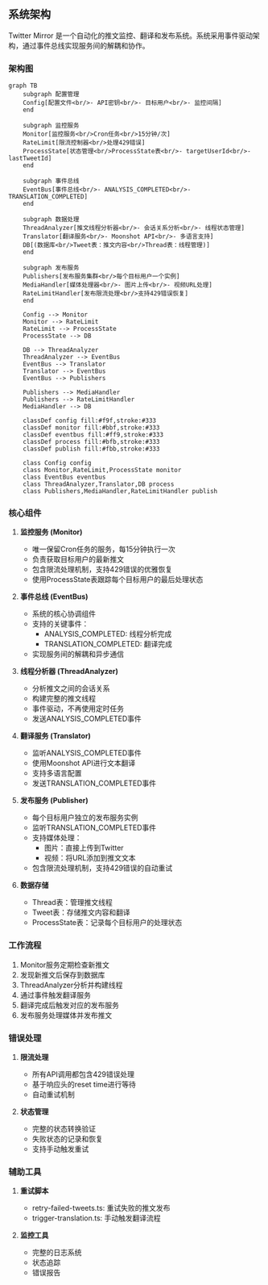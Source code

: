 ## 系统架构

Twitter Mirror 是一个自动化的推文监控、翻译和发布系统。系统采用事件驱动架构，通过事件总线实现服务间的解耦和协作。

### 架构图

```mermaid
graph TB
    subgraph 配置管理
    Config[配置文件<br/>- API密钥<br/>- 目标用户<br/>- 监控间隔]
    end

    subgraph 监控服务
    Monitor[监控服务<br/>Cron任务<br/>15分钟/次]
    RateLimit[限流控制器<br/>处理429错误]
    ProcessState[状态管理<br/>ProcessState表<br/>- targetUserId<br/>- lastTweetId]
    end

    subgraph 事件总线
    EventBus[事件总线<br/>- ANALYSIS_COMPLETED<br/>- TRANSLATION_COMPLETED]
    end

    subgraph 数据处理
    ThreadAnalyzer[推文线程分析器<br/>- 会话关系分析<br/>- 线程状态管理]
    Translator[翻译服务<br/>- Moonshot API<br/>- 多语言支持]
    DB[(数据库<br/>Tweet表：推文内容<br/>Thread表：线程管理)]
    end

    subgraph 发布服务
    Publishers[发布服务集群<br/>每个目标用户一个实例]
    MediaHandler[媒体处理器<br/>- 图片上传<br/>- 视频URL处理]
    RateLimitHandler[发布限流处理<br/>支持429错误恢复]
    end

    Config --> Monitor
    Monitor --> RateLimit
    RateLimit --> ProcessState
    ProcessState --> DB
    
    DB --> ThreadAnalyzer
    ThreadAnalyzer --> EventBus
    EventBus --> Translator
    Translator --> EventBus
    EventBus --> Publishers
    
    Publishers --> MediaHandler
    Publishers --> RateLimitHandler
    MediaHandler --> DB
    
    classDef config fill:#f9f,stroke:#333
    classDef monitor fill:#bbf,stroke:#333
    classDef eventbus fill:#ff9,stroke:#333
    classDef process fill:#bfb,stroke:#333
    classDef publish fill:#fbb,stroke:#333
    
    class Config config
    class Monitor,RateLimit,ProcessState monitor
    class EventBus eventbus
    class ThreadAnalyzer,Translator,DB process
    class Publishers,MediaHandler,RateLimitHandler publish
```

### 核心组件

1. **监控服务 (Monitor)**
   - 唯一保留Cron任务的服务，每15分钟执行一次
   - 负责获取目标用户的最新推文
   - 包含限流处理机制，支持429错误的优雅恢复
   - 使用ProcessState表跟踪每个目标用户的最后处理状态

2. **事件总线 (EventBus)**
   - 系统的核心协调组件
   - 支持的关键事件：
     - ANALYSIS_COMPLETED: 线程分析完成
     - TRANSLATION_COMPLETED: 翻译完成
   - 实现服务间的解耦和异步通信

3. **线程分析器 (ThreadAnalyzer)**
   - 分析推文之间的会话关系
   - 构建完整的推文线程
   - 事件驱动，不再使用定时任务
   - 发送ANALYSIS_COMPLETED事件

4. **翻译服务 (Translator)**
   - 监听ANALYSIS_COMPLETED事件
   - 使用Moonshot API进行文本翻译
   - 支持多语言配置
   - 发送TRANSLATION_COMPLETED事件

5. **发布服务 (Publisher)**
   - 每个目标用户独立的发布服务实例
   - 监听TRANSLATION_COMPLETED事件
   - 支持媒体处理：
     - 图片：直接上传到Twitter
     - 视频：将URL添加到推文文本
   - 包含限流处理机制，支持429错误的自动重试

6. **数据存储**
   - Thread表：管理推文线程
   - Tweet表：存储推文内容和翻译
   - ProcessState表：记录每个目标用户的处理状态

### 工作流程

1. Monitor服务定期检查新推文
2. 发现新推文后保存到数据库
3. ThreadAnalyzer分析并构建线程
4. 通过事件触发翻译服务
5. 翻译完成后触发对应的发布服务
6. 发布服务处理媒体并发布推文

### 错误处理

1. **限流处理**
   - 所有API调用都包含429错误处理
   - 基于响应头的reset time进行等待
   - 自动重试机制

2. **状态管理**
   - 完整的状态转换验证
   - 失败状态的记录和恢复
   - 支持手动触发重试

### 辅助工具

1. **重试脚本**
   - retry-failed-tweets.ts: 重试失败的推文发布
   - trigger-translation.ts: 手动触发翻译流程

2. **监控工具**
   - 完整的日志系统
   - 状态追踪
   - 错误报告 
